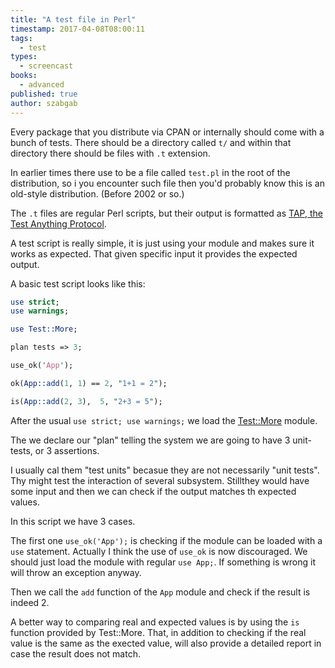 ```yaml
---
title: "A test file in Perl"
timestamp: 2017-04-08T08:00:11
tags:
  - test
types:
  - screencast
books:
  - advanced
published: true
author: szabgab
---
```



Every package that you distribute via CPAN or internally should come with a bunch of tests.
There should be a directory called `t/` and within that directory there should be files
with `.t` extension.


<slidecast file="advanced-perl/libraries-and-modules/test-file" youtube="x6hWi89ZOtk" />

In earlier times there use to be a file called `test.pl` in the root of the distribution,
so i you encounter such file then you'd probably know this is an old-style distribution.
(Before 2002 or so.)

The `.t` files are regular Perl scripts, but their output is formatted as
[TAP, the Test Anything Protocol](/tap-test-anything-protocol).

A test script is really simple, it is just using your module and makes sure it works as expected.
That given specific input it provides the expected output.

A basic test script looks like this:

```perl
use strict;
use warnings;

use Test::More;

plan tests => 3;

use_ok('App');

ok(App::add(1, 1) == 2, "1+1 = 2");

is(App::add(2, 3),  5, "2+3 = 5");
```

After the usual `use strict; use warnings;` we load the [Test::More](https://metacpan.org/pod/Test::More) module.

The we declare our "plan" telling the system we are going to have 3 unit-tests, or 3 assertions.

I usually cal them "test units" becasue they are not necessarily "unit tests". Thy might test the interaction of
several subsystem. Stillthey would have some input and then we can check if the output matches th expected values.

In this script we have 3 cases.

The first one `use_ok('App');` is checking if the module can be loaded with a `use` statement.
Actually I think the use of `use_ok` is now discouraged. We should just load the module with regular `use App;`.
If something is wrong it will throw an exception anyway.

Then we call the `add` function of the `App` module and check if the result is indeed 2.

A better way to comparing real and expected values is by using the `is` function provided by Test::More.
That, in addition to checking if the real value is the same as the exected value, will also provide a detailed
report in case the result does not match.

